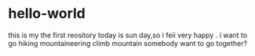 # hello-world
this is my the first reository
today is sun day,so i feii very happy .
i want to go hiking mountaineering climb mountain
somebody want to go together?
